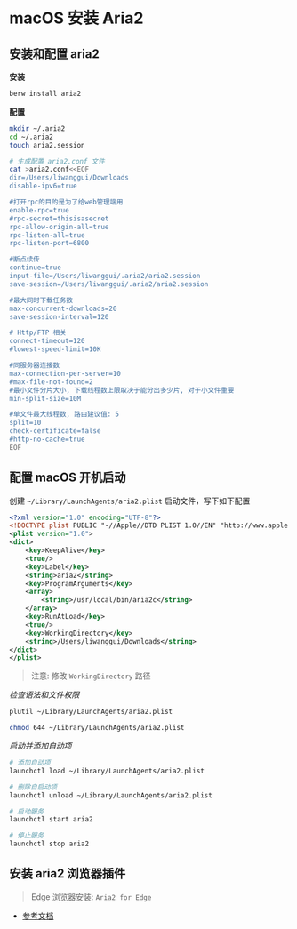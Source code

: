 # macOS 安装 Aria2



## 安装和配置 aria2

**安装**

```bash
berw install aria2
```

**配置**

```bash
mkdir ~/.aria2
cd ~/.aria2
touch aria2.session

# 生成配置 aria2.conf 文件
cat >aria2.conf<<EOF
dir=/Users/liwanggui/Downloads
disable-ipv6=true

#打开rpc的目的是为了给web管理端用
enable-rpc=true
#rpc-secret=thisisasecret
rpc-allow-origin-all=true
rpc-listen-all=true
rpc-listen-port=6800

#断点续传
continue=true
input-file=/Users/liwanggui/.aria2/aria2.session
save-session=/Users/liwanggui/.aria2/aria2.session

#最大同时下载任务数
max-concurrent-downloads=20
save-session-interval=120

# Http/FTP 相关
connect-timeout=120
#lowest-speed-limit=10K

#同服务器连接数
max-connection-per-server=10
#max-file-not-found=2
#最小文件分片大小, 下载线程数上限取决于能分出多少片, 对于小文件重要
min-split-size=10M

#单文件最大线程数, 路由建议值: 5
split=10
check-certificate=false
#http-no-cache=true
EOF
```

## 配置 macOS 开机启动

创建 `~/Library/LaunchAgents/aria2.plist` 启动文件，写下如下配置

```xml
<?xml version="1.0" encoding="UTF-8"?>
<!DOCTYPE plist PUBLIC "-//Apple//DTD PLIST 1.0//EN" "http://www.apple.com/DTDs/PropertyList-1.0.dtd">
<plist version="1.0">
<dict>
	<key>KeepAlive</key>
	<true/>
	<key>Label</key>
	<string>aria2</string>
	<key>ProgramArguments</key>
	<array>
		<string>/usr/local/bin/aria2c</string>
	</array>
	<key>RunAtLoad</key>
    <true/>
	<key>WorkingDirectory</key>
	<string>/Users/liwanggui/Downloads</string>
</dict>
</plist>
```

> 注意: 修改 `WorkingDirectory` 路径

*检查语法和文件权限*

```bash
plutil ~/Library/LaunchAgents/aria2.plist

chmod 644 ~/Library/LaunchAgents/aria2.plist
```

*启动并添加自动项*

```bash
# 添加自动项
launchctl load ~/Library/LaunchAgents/aria2.plist

# 删除自启动项
launchctl unload ~/Library/LaunchAgents/aria2.plist

# 启动服务
launchctl start aria2

# 停止服务
launchctl stop aria2
```

## 安装 aria2 浏览器插件

> Edge 浏览器安装:  `Aria2 for Edge`

- [参考文档](https://blog.csdn.net/alex_yangchuansheng/article/details/121045393)
